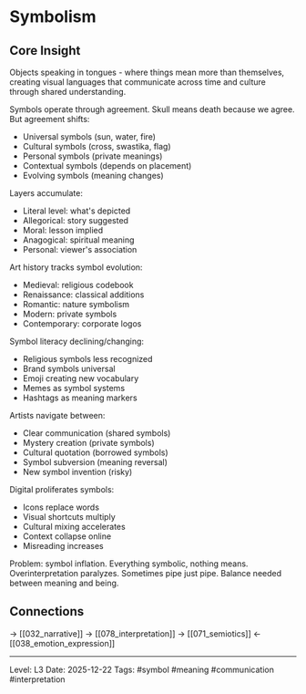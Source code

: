 # Symbolism

## Core Insight
Objects speaking in tongues - where things mean more than themselves, creating visual languages that communicate across time and culture through shared understanding.

Symbols operate through agreement. Skull means death because we agree. But agreement shifts:
- Universal symbols (sun, water, fire)
- Cultural symbols (cross, swastika, flag)
- Personal symbols (private meanings)
- Contextual symbols (depends on placement)
- Evolving symbols (meaning changes)

Layers accumulate:
- Literal level: what's depicted
- Allegorical: story suggested
- Moral: lesson implied
- Anagogical: spiritual meaning
- Personal: viewer's association

Art history tracks symbol evolution:
- Medieval: religious codebook
- Renaissance: classical additions
- Romantic: nature symbolism
- Modern: private symbols
- Contemporary: corporate logos

Symbol literacy declining/changing:
- Religious symbols less recognized
- Brand symbols universal
- Emoji creating new vocabulary
- Memes as symbol systems
- Hashtags as meaning markers

Artists navigate between:
- Clear communication (shared symbols)
- Mystery creation (private symbols)
- Cultural quotation (borrowed symbols)
- Symbol subversion (meaning reversal)
- New symbol invention (risky)

Digital proliferates symbols:
- Icons replace words
- Visual shortcuts multiply
- Cultural mixing accelerates
- Context collapse online
- Misreading increases

Problem: symbol inflation. Everything symbolic, nothing means. Overinterpretation paralyzes. Sometimes pipe just pipe. Balance needed between meaning and being.

## Connections
→ [[032_narrative]]
→ [[078_interpretation]]
→ [[071_semiotics]]
← [[038_emotion_expression]]

---
Level: L3
Date: 2025-12-22
Tags: #symbol #meaning #communication #interpretation